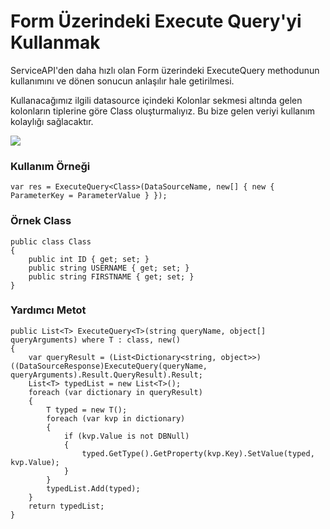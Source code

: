 # Form Üzerindeki Execute Query'yi Kullanmak

ServiceAPI'den daha hızlı olan Form üzerindeki ExecuteQuery methodunun kullanımını ve dönen sonucun anlaşılır hale getirilmesi.

Kullanacağımız ilgili datasource içindeki Kolonlar sekmesi altında gelen kolonların tiplerine göre Class oluşturmalıyız. Bu bize gelen veriyi kullanım kolaylığı sağlacaktır.

![](https://docsbimser.blob.core.windows.net/imagecontainer/datasourceColumns-d96a6f06-823b-42f6-ae9a-7185d563238f.png)

### Kullanım Örneği

```
var res = ExecuteQuery<Class>(DataSourceName, new[] { new { ParameterKey = ParameterValue } });
```

### Örnek Class

```
public class Class
{
    public int ID { get; set; }
    public string USERNAME { get; set; }
    public string FIRSTNAME { get; set; }
}
```

### Yardımcı Metot

```
public List<T> ExecuteQuery<T>(string queryName, object[] queryArguments) where T : class, new()
{
    var queryResult = (List<Dictionary<string, object>>)((DataSourceResponse)ExecuteQuery(queryName, queryArguments).Result.QueryResult).Result;
    List<T> typedList = new List<T>();
    foreach (var dictionary in queryResult)
    {
        T typed = new T();
        foreach (var kvp in dictionary)
        {
            if (kvp.Value is not DBNull)
            {
                typed.GetType().GetProperty(kvp.Key).SetValue(typed, kvp.Value);
            }
        }
        typedList.Add(typed);
    }
    return typedList;
}
```

